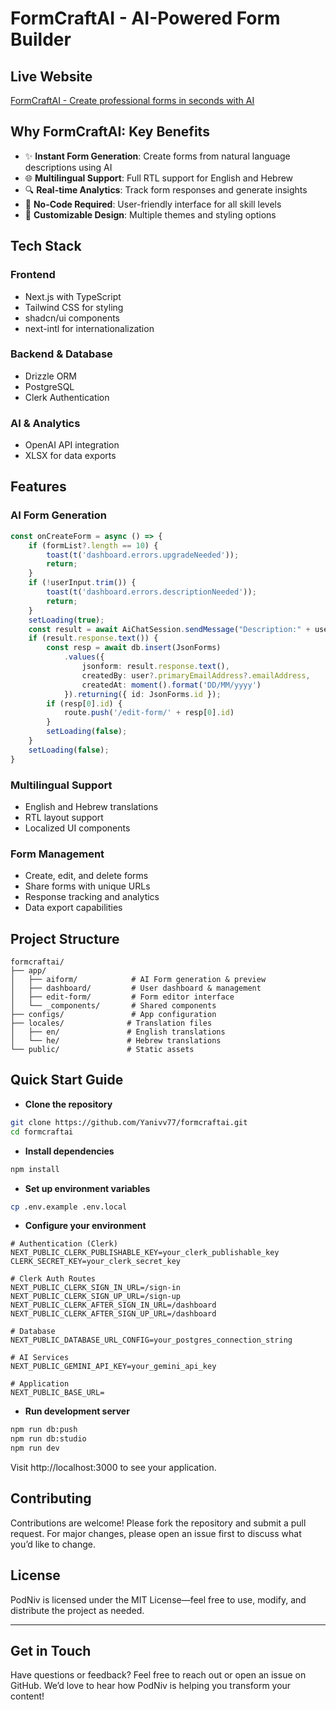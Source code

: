 # FormCraftAI - AI-Powered Form Builder

## Live Website
[FormCraftAI - Create professional forms in seconds with AI](https://form-craft-ai-sooty.vercel.app/)

## Why FormCraftAI: Key Benefits
* ✨ **Instant Form Generation**: Create forms from natural language descriptions using AI
* 🌐 **Multilingual Support**: Full RTL support for English and Hebrew
* 🔍 **Real-time Analytics**: Track form responses and generate insights
* 🚫 **No-Code Required**: User-friendly interface for all skill levels
* 🎨 **Customizable Design**: Multiple themes and styling options

## Tech Stack
### Frontend
* Next.js with TypeScript
* Tailwind CSS for styling
* shadcn/ui components
* next-intl for internationalization

### Backend & Database
* Drizzle ORM
* PostgreSQL
* Clerk Authentication

### AI & Analytics
* OpenAI API integration
* XLSX for data exports

## Features
### AI Form Generation
```typescript
const onCreateForm = async () => {
    if (formList?.length == 10) {
        toast(t('dashboard.errors.upgradeNeeded'));
        return;
    }
    if (!userInput.trim()) {
        toast(t('dashboard.errors.descriptionNeeded'));
        return;
    }
    setLoading(true);
    const result = await AiChatSession.sendMessage("Description:" + userInput + PROMPT);
    if (result.response.text()) {
        const resp = await db.insert(JsonForms)
            .values({
                jsonform: result.response.text(),
                createdBy: user?.primaryEmailAddress?.emailAddress,
                createdAt: moment().format('DD/MM/yyyy')
            }).returning({ id: JsonForms.id });
        if (resp[0].id) {
            route.push('/edit-form/' + resp[0].id)
        }
        setLoading(false);
    }
    setLoading(false);
}
```

### Multilingual Support
* English and Hebrew translations
* RTL layout support
* Localized UI components

### Form Management
* Create, edit, and delete forms
* Share forms with unique URLs
* Response tracking and analytics
* Data export capabilities

## Project Structure
```
formcraftai/
├── app/
│   ├── aiform/            # AI Form generation & preview
│   ├── dashboard/         # User dashboard & management
│   ├── edit-form/         # Form editor interface
│   └── _components/       # Shared components
├── configs/               # App configuration
├── locales/              # Translation files
│   ├── en/               # English translations
│   └── he/               # Hebrew translations
└── public/               # Static assets
```

## Quick Start Guide
* **Clone the repository**
```bash
git clone https://github.com/Yanivv77/formcraftai.git
cd formcraftai
```
* **Install dependencies**
```bash
npm install
```
* **Set up environment variables**
```bash
cp .env.example .env.local
```
* **Configure your environment**
```
# Authentication (Clerk)
NEXT_PUBLIC_CLERK_PUBLISHABLE_KEY=your_clerk_publishable_key
CLERK_SECRET_KEY=your_clerk_secret_key

# Clerk Auth Routes
NEXT_PUBLIC_CLERK_SIGN_IN_URL=/sign-in
NEXT_PUBLIC_CLERK_SIGN_UP_URL=/sign-up
NEXT_PUBLIC_CLERK_AFTER_SIGN_IN_URL=/dashboard
NEXT_PUBLIC_CLERK_AFTER_SIGN_UP_URL=/dashboard

# Database
NEXT_PUBLIC_DATABASE_URL_CONFIG=your_postgres_connection_string

# AI Services
NEXT_PUBLIC_GEMINI_API_KEY=your_gemini_api_key

# Application
NEXT_PUBLIC_BASE_URL=
```
* **Run development server**
```bash
npm run db:push
npm run db:studio
npm run dev
```
Visit http://localhost:3000 to see your application.

## Contributing
Contributions are welcome! Please fork the repository and submit a pull request. For major changes, please open an issue first to discuss what you’d like to change.

## **License**
PodNiv is licensed under the MIT License—feel free to use, modify, and distribute the project as needed.

---

## **Get in Touch**
Have questions or feedback? Feel free to reach out or open an issue on GitHub. We’d love to hear how PodNiv is helping you transform your content!
